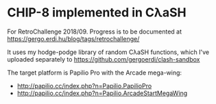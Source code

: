 CHIP-8 implemented in CλaSH
===========================

For RetroChallenge 2018/09. Progress is to be documented at
https://gergo.erdi.hu/blog/tags/retrochallenge/

It uses my hodge-podge library of random CλaSH functions, which I've
uploaded separately to https://github.com/gergoerdi/clash-sandbox

The target platform is Papilio Pro with the Arcade mega-wing:
* http://papilio.cc/index.php?n=Papilio.PapilioPro
* http://papilio.cc/index.php?n=Papilio.ArcadeStartMegaWing
